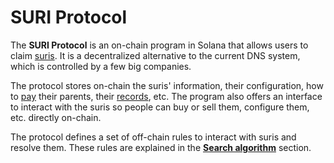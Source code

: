# SURI Protocol

The **SURI Protocol** is an on-chain program in Solana that allows users to
claim [suris](/en/domains/).
It is a decentralized alternative to the current DNS system, which is controlled by a few big companies.

The protocol stores on-chain the suris' information, their configuration, how to [pay](/en/protocol/subscription)
their parents, their [records](/en/protocol/records/), etc. The program also offers an interface to interact with the
suris so people can buy or sell them, configure them, etc. directly on-chain.

The protocol defines a set of off-chain rules to interact with suris and resolve them. These rules are explained in
the [**Search algorithm**](/en/protocol/searching/) section.
